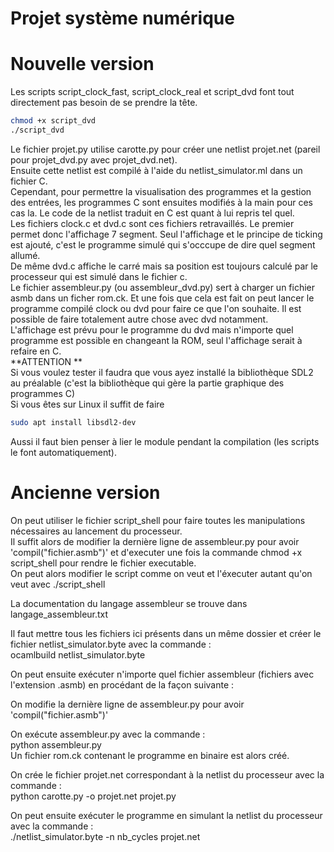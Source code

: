 # Projet système numérique
# Nouvelle version
Les scripts script_clock_fast, script_clock_real et script_dvd font tout directement pas besoin de se prendre la tête. 
```bash
chmod +x script_dvd
./script_dvd
```
Le fichier projet.py utilise carotte.py pour créer une netlist projet.net (pareil pour projet_dvd.py avec projet_dvd.net).  
Ensuite cette netlist est compilé à l'aide du netlist_simulator.ml dans un fichier C.  
Cependant, pour permettre la visualisation des programmes et la gestion des entrées, les programmes C sont ensuites modifiés à la main pour ces cas la. Le code de la netlist traduit en C est quant à lui repris tel quel.  
Les fichiers clock.c et dvd.c sont ces fichiers retravaillés. Le premier permet donc l'affichage 7 segment. Seul l'affichage et le principe de ticking est ajouté, c'est le programme simulé qui s'occcupe de dire quel segment allumé.  
De même dvd.c affiche le carré mais sa position est toujours calculé par le processeur qui est simulé dans le fichier c.  
Le fichier assembleur.py (ou assembleur_dvd.py) sert à charger un fichier asmb dans un ficher rom.ck. 
Et une fois que cela est fait on peut lancer le programme compilé clock ou dvd pour faire ce que l'on souhaite. Il est possible de faire totalement autre chose avec dvd notamment.  
L'affichage est prévu pour le programme du dvd mais n'importe quel programme est possible en changeant la ROM, seul l'affichage serait à refaire en C.  
**ATTENTION **  
Si vous voulez tester il faudra que vous ayez installé la bibliothèque SDL2 au préalable (c'est la bibliothèque qui gère la partie graphique des programmes C)  
Si vous êtes sur Linux il suffit de faire  
```bash
sudo apt install libsdl2-dev
```
Aussi il faut bien penser à lier le module pendant la compilation (les scripts le font automatiquement).  


# Ancienne version
On peut utiliser le fichier script_shell pour faire toutes les manipulations nécessaires au lancement du processeur.   
Il suffit alors de modifier la dernière ligne de assembleur.py pour avoir 'compil("fichier.asmb")' et d'executer une fois la commande chmod +x script_shell pour rendre le fichier executable.   
On peut alors modifier le script comme on veut et l'éxecuter autant qu'on veut avec ./script_shell

La documentation du langage assembleur se trouve dans langage_assembleur.txt

Il faut mettre tous les fichiers ici présents dans un même dossier et créer le fichier netlist_simulator.byte avec la commande :   
ocamlbuild netlist_simulator.byte   

On peut ensuite exécuter n'importe quel fichier assembleur (fichiers avec l'extension .asmb) en procédant de la façon suivante :  

On modifie la dernière ligne de assembleur.py pour avoir 'compil("fichier.asmb")'  

On exécute assembleur.py avec la commande :   
python assembleur.py   
Un fichier rom.ck contenant le programme en binaire est alors créé.   

On crée le fichier projet.net correspondant à la netlist du processeur avec la commande :   
python carotte.py -o projet.net projet.py   

On peut ensuite exécuter le programme en simulant la netlist du processeur avec la commande :   
./netlist_simulator.byte -n nb_cycles projet.net   
